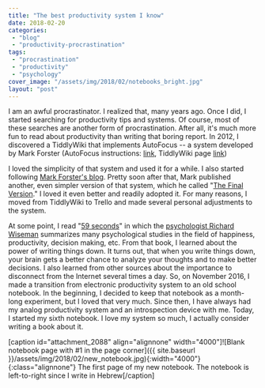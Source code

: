 ```yaml
---
title: "The best productivity system I know"
date: 2018-02-20
categories: 
 - "blog"
 - "productivity-procrastination"
tags: 
 - "procrastination"
 - "productivity"
 - "psychology"
cover_image: "/assets/img/2018/02/notebooks_bright.jpg"
layout: "post"
---
```


I am an awful procrastinator. I realized that, many years ago. Once I did, I started searching for productivity tips and systems. Of course, most of these searches are another form of procrastination. After all, it's much more fun to read about productivity than writing that boring report. In 2012, I discovered a TiddlyWiki that implements AutoFocus -- a system developed by Mark Forster (AutoFocus instructions: [link](http://markforster.squarespace.com/autofocus-system/), TiddlyWiki page [link](http://af4-demo.tiddlyspot.com/))

I loved the simplicity of that system and used it for a while. I also started following [Mark Forster's blog](http://markforster.squarespace.com). Pretty soon after that, Mark published another, even simpler version of that system, which he called "[The Final Version](http://archive.constantcontact.com/fs004/1100358239599/archive/1109511856508.html)." I loved it even better and readily adopted it. For many reasons, I moved from TiddlyWiki to Trello and made several personal adjustments to the system.

At some point, I read "[59 seconds](https://books.google.co.il/books/about/59_Seconds.html?id=ZaNdiC2qIHwC&redir_esc=y&hl=en)"  in which the [psychologist Richard Wiseman](https://richardwiseman.wordpress.com/) summarizes many psychological studies in the field of happiness, productivity, decision making, etc. From that book, I learned about the power of writing things down. It turns out, that when you write things down, your brain gets a better chance to analyze your thoughts and to make better decisions. I also learned from other sources about the importance to disconnect from the Internet several times a day. So, on November 2016, I made a transition from electronic productivity system to an old school notebook. In the beginning, I decided to keep that notebook as a month-long experiment, but I loved that very much. Since then, I have always had my analog productivity system and an introspection device with me. Today, I started my sixth notebook. I love my system so much, I actually consider writing a book about it.

[caption id="attachment_2088" align="alignnone" width="4000"]![Blank notebook page with #1 in the page corner]({{ site.baseurl }}/assets/img/2018/02/new_notebook.jpg){:width="4000"}{:class="alignnone"} The first page of my new notebook. The notebook is left-to-right since I write in Hebrew[/caption]
